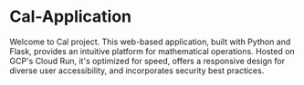 # Cal-Application
Welcome to Cal project. This web-based application, built with Python and Flask, provides an intuitive platform for mathematical operations. Hosted on GCP's Cloud Run, it's optimized for speed, offers a responsive design for diverse user accessibility, and incorporates security best practices.
